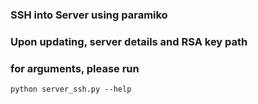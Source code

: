 ### SSH into Server using paramiko

### Upon updating, server details and RSA key path

### for arguments, please run

```
python server_ssh.py --help
```

